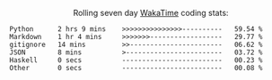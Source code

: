 <!--<p align="center">
  <img width="auto" src ="https://github-readme-stats.vercel.app/api/top-langs/?username=syrkis&layout=compact&hide_border=true&theme=darcula&bg_color=00000000&langs_count=6&hide=jupyter%20notebook,JavaScript,HTML" width = 400>
      <img src ="https://github-readme-streak-stats.herokuapp.com?user=syrkis&theme=darcula&hide_border=true&background=FFFFFF00" width = 400>

</p>-->
<p align="center">Rolling seven day <a href='https://wakatime.com/'> WakaTime</a> coding stats:</p>
<!--START_SECTION:waka-->

```text
Python      2 hrs 9 mins    >>>>>>>>>>>>>>>----------   59.54 %
Markdown    1 hr 4 mins     >>>>>>>------------------   29.77 %
gitignore   14 mins         >>-----------------------   06.62 %
JSON        8 mins          >------------------------   03.72 %
Haskell     0 secs          -------------------------   00.23 %
Other       0 secs          -------------------------   00.08 %
```

<!--END_SECTION:waka-->
